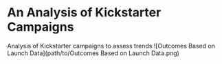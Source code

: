 # An Analysis of Kickstarter Campaigns
Analysis of Kickstarter campaigns to assess trends
![Outcomes Based on Launch Data](path/to/Outcomes Based on Launch Data.png)
